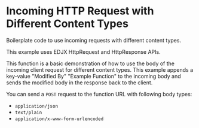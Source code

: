 <!--
title: .'HTTP Request with different content types'
description: 'Boilerplate code to use different content types'
platform: EDJX
language: C++
-->

# Incoming HTTP Request with Different Content Types

Boilerplate code to use incoming requests with different content types.

This example uses EDJX HttpRequest and HttpResponse APIs.

This function is a basic demonstration of how to use the body of the incoming client request for different content types. This example appends a key-value "Modified By" "Example Function" to the incoming body and sends the modified body in the response back to the client.

You can send a `POST` request to the function URL with following body types:

* `application/json`
* `text/plain`
* `application/x-www-form-urlencoded`
